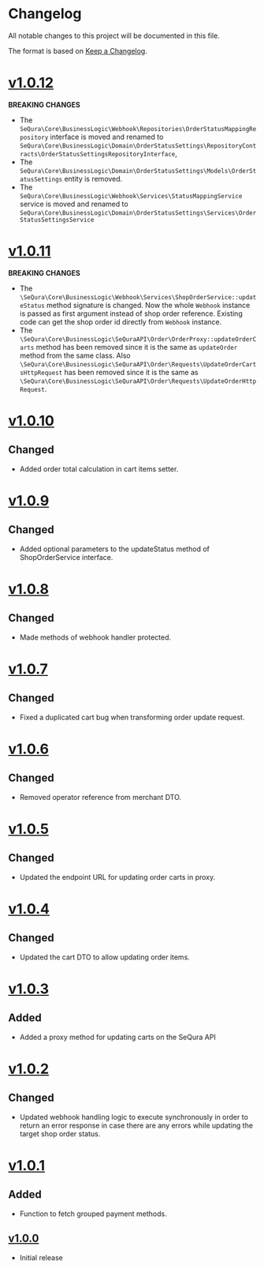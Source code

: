 # Changelog
All notable changes to this project will be documented in this file.

The format is based on [Keep a Changelog](http://keepachangelog.com/en/1.0.0/).

# [v1.0.12](https://github.com/sequra/integration-core/tree/v1.0.12)
**BREAKING CHANGES**
- The `SeQura\Core\BusinessLogic\Webhook\Repositories\OrderStatusMappingRepository` interface is moved and renamed to
`SeQura\Core\BusinessLogic\Domain\OrderStatusSettings\RepositoryContracts\OrderStatusSettingsRepositoryInterface`,
- The `SeQura\Core\BusinessLogic\Domain\OrderStatusSettings\Models\OrderStatusSettings` entity is removed.
- The `SeQura\Core\BusinessLogic\Webhook\Services\StatusMappingService` service is moved and renamed to 
`SeQura\Core\BusinessLogic\Domain\OrderStatusSettings\Services\OrderStatusSettingsService`

# [v1.0.11](https://github.com/sequra/integration-core/tree/v1.0.11)
**BREAKING CHANGES**
- The `\SeQura\Core\BusinessLogic\Webhook\Services\ShopOrderService::updateStatus` method signature is changed.
Now the whole `Webhook` instance is passed as first argument instead of shop order reference. Existing code can get
the shop order id directly from `Webhook` instance.
- The `\SeQura\Core\BusinessLogic\SeQuraAPI\Order\OrderProxy::updateOrderCarts` method has been removed since it is 
the same as `updateOrder` method from the same class. Also 
`\SeQura\Core\BusinessLogic\SeQuraAPI\Order\Requests\UpdateOrderCartsHttpRequest` has been removed since it is the same 
as `\SeQura\Core\BusinessLogic\SeQuraAPI\Order\Requests\UpdateOrderHttpRequest`.

# [v1.0.10](https://github.com/sequra/integration-core/tree/v1.0.10)
## Changed
- Added order total calculation in cart items setter.

# [v1.0.9](https://github.com/sequra/integration-core/tree/v1.0.9)
## Changed
- Added optional parameters to the updateStatus method of ShopOrderService interface.

# [v1.0.8](https://github.com/sequra/integration-core/tree/v1.0.8)
## Changed
- Made methods of webhook handler protected.

# [v1.0.7](https://github.com/sequra/integration-core/tree/v1.0.7)
## Changed
- Fixed a duplicated cart bug when transforming order update request.

# [v1.0.6](https://github.com/sequra/integration-core/tree/v1.0.6)
## Changed
- Removed operator reference from merchant DTO.

# [v1.0.5](https://github.com/sequra/integration-core/tree/v1.0.5)
## Changed
- Updated the endpoint URL for updating order carts in proxy.

# [v1.0.4](https://github.com/sequra/integration-core/tree/v1.0.4)
## Changed
- Updated the cart DTO to allow updating order items.

# [v1.0.3](https://github.com/sequra/integration-core/tree/v1.0.3)
## Added
- Added a proxy method for updating carts on the SeQura API

# [v1.0.2](https://github.com/sequra/integration-core/tree/v1.0.2)
## Changed
- Updated webhook handling logic to execute synchronously in order to return an error response in case there are any errors while updating the target shop order status.

# [v1.0.1](https://github.com/sequra/integration-core/tree/v1.0.1)
## Added
- Function to fetch grouped payment methods.

## [v1.0.0](https://github.com/sequra/integration-core/tree/v1.0.0)
- Initial release
